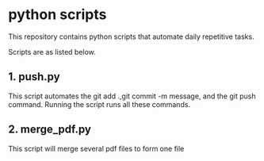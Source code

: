 # python scripts
This repository contains python scripts that automate
daily repetitive tasks.

Scripts are as listed below.

## 1. push.py
This script automates the git add .,git commit -m message, and the git push command.
Running the script runs all these commands.

## 2. merge_pdf.py
This script will merge several pdf files to form one file
